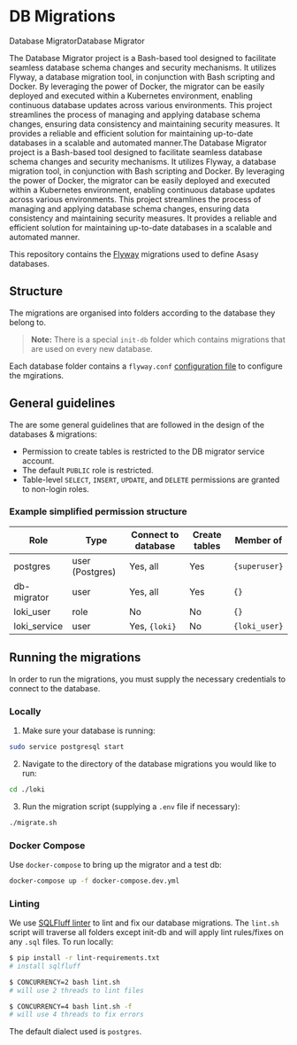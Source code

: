 # DB Migrations
Database MigratorDatabase Migrator

The Database Migrator project is a Bash-based tool designed to facilitate seamless database schema changes and security mechanisms. It utilizes Flyway, a database migration tool, in conjunction with Bash scripting and Docker. By leveraging the power of Docker, the migrator can be easily deployed and executed within a Kubernetes environment, enabling continuous database updates across various environments. This project streamlines the process of managing and applying database schema changes, ensuring data consistency and maintaining security measures. It provides a reliable and efficient solution for maintaining up-to-date databases in a scalable and automated manner.The Database Migrator project is a Bash-based tool designed to facilitate seamless database schema changes and security mechanisms. It utilizes Flyway, a database migration tool, in conjunction with Bash scripting and Docker. By leveraging the power of Docker, the migrator can be easily deployed and executed within a Kubernetes environment, enabling continuous database updates across various environments. This project streamlines the process of managing and applying database schema changes, ensuring data consistency and maintaining security measures. It provides a reliable and efficient solution for maintaining up-to-date databases in a scalable and automated manner.
⁦⁩

This repository contains the [Flyway][flyway] migrations used to define Asasy databases.

## Structure

The migrations are organised into folders according to the database they belong to.

> **Note:** There is a special `init-db` folder which contains migrations that are used on every new database.

Each database folder contains a `flyway.conf` [configuration file][flyway-conf] to configure the mgirations.

## General guidelines

The are some general guidelines that are followed in the design of the databases & migrations:

- Permission to create tables is restricted to the DB migrator service account.
- The default `PUBLIC` role is restricted.
- Table-level `SELECT`, `INSERT`, `UPDATE`, and `DELETE` permissions are granted to non-login roles.

### Example simplified permission structure

| Role           | Type            | Connect to database | Create tables | Member of       |
| -------------- | --------------- | ------------------- | ------------- | --------------- |
| postgres       | user (Postgres) | Yes, all            | Yes           | `{superuser}`   |
| db-migrator    | user            | Yes, all            | Yes           | `{}`            |
| loki_user      | role            | No                  | No            | `{}`            |
| loki_service   | user            | Yes, `{loki}`       | No            | `{loki_user}`   |

## Running the migrations

In order to run the migrations, you must supply the necessary credentials to connect to the database.

### Locally

1. Make sure your database is running:

```bash
sudo service postgresql start
```

2. Navigate to the directory of the database migrations you would like to run:

```bash
cd ./loki
```

3. Run the migration script (supplying a `.env` file if necessary):

```bash
./migrate.sh
```

### Docker Compose

Use `docker-compose` to bring up the migrator and a test db:

```bash
docker-compose up -f docker-compose.dev.yml
```

### Linting

We use [SQLFluff linter][sqlfluff] to lint and fix our database migrations. The `lint.sh` script will traverse all folders except init-db and will apply lint rules/fixes on any `.sql` files. To run locally:

```bash
$ pip install -r lint-requirements.txt
# install sqlfluff

$ CONCURRENCY=2 bash lint.sh
# will use 2 threads to lint files

$ CONCURRENCY=4 bash lint.sh -f
# will use 4 threads to fix errors
```

The default dialect used is `postgres`.

[flyway]: https://flywaydb.org/
[flyway-conf]: https://flywaydb.org/documentation/configuration/configfile
[sqlfluff]: https://sqlfluff.com/
